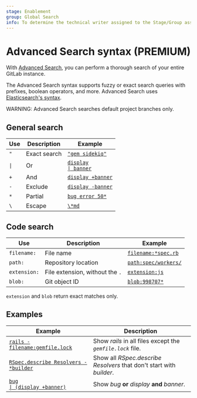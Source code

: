 ```yaml
---
stage: Enablement
group: Global Search
info: To determine the technical writer assigned to the Stage/Group associated with this page, see https://about.gitlab.com/handbook/engineering/ux/technical-writing/#assignments
---
```


# Advanced Search syntax **(PREMIUM)**

With [Advanced Search](../advanced_search.md), you can perform a thorough
search of your entire GitLab instance.

The Advanced Search syntax supports fuzzy or exact search queries with prefixes,
boolean operators, and more. Advanced Search uses
[Elasticsearch's syntax](https://www.elastic.co/guide/en/elasticsearch/reference/current/query-dsl-simple-query-string-query.html#simple-query-string-syntax).

WARNING:
Advanced Search searches default project branches only.

## General search

<!-- markdownlint-disable --> 

| Use | Description  | Example                                                                                                                                        |
|-----|--------------|-----------------------------------------------------------------------------------------------------------------------------------------------|
| `"` | Exact search | [`"gem sidekiq"`](https://gitlab.com/search?group_id=9970&project_id=278964&scope=blobs&search=%22gem+sidekiq%22)                   |
| <code>&#124;</code> | Or | [<code>display &#124; banner</code>](https://gitlab.com/search?group_id=9970&project_id=278964&scope=blobs&search=display+%7C+banner)          |
| `+` | And          | [`display +banner`](https://gitlab.com/search?group_id=9970&project_id=278964&repository_ref=&scope=blobs&search=display+%2Bbanner&snippets=) |
| `-` | Exclude      | [`display -banner`](https://gitlab.com/search?group_id=9970&project_id=278964&scope=blobs&search=display+-banner)                              |
| `*` | Partial      | [`bug error 50*`](https://gitlab.com/search?group_id=9970&project_id=278964&repository_ref=&scope=blobs&search=bug+error+50%2A&snippets=)       |
| `\` | Escape       | [`\*md`](https://gitlab.com/search?snippets=&scope=blobs&repository_ref=&search=%5C*md&group_id=9970&project_id=278964)         |

## Code search

| Use          | Description                     | Example                                                                                                                                              |
|--------------|---------------------------------|------------------------------------------------------------------------------------------------------------------------------------------------------|
| `filename:`  | File name                       | [`filename:*spec.rb`](https://gitlab.com/search?snippets=&scope=blobs&repository_ref=&search=filename%3A*spec.rb&group_id=9970&project_id=278964)    |
| `path:`      | Repository location             | [`path:spec/workers/`](https://gitlab.com/search?group_id=9970&project_id=278964&repository_ref=&scope=blobs&search=path%3Aspec%2Fworkers&snippets=) |
| `extension:` | File extension, without the `.` | [`extension:js`](https://gitlab.com/search?group_id=9970&project_id=278964&repository_ref=&scope=blobs&search=extension%3Ajs&snippets=)              |
| `blob:`      | Git object ID                   | [`blob:998707*`](https://gitlab.com/search?snippets=false&scope=blobs&repository_ref=&search=blob%3A998707*&group_id=9970)                           |

`extension` and `blob` return exact matches only.

## Examples

| Example                                                                                                                                                                              | Description                                                          |
|--------------------------------------------------------------------------------------------------------------------------------------------------------------------------------------|----------------------------------------------------------------------|
| [`rails -filename:gemfile.lock`](https://gitlab.com/search?group_id=9970&project_id=278964&repository_ref=&scope=blobs&search=rails+-filename%3Agemfile.lock&snippets=)              | Show _rails_ in all files except the _`gemfile.lock`_ file.          |
| [`RSpec.describe Resolvers -*builder`](https://gitlab.com/search?group_id=9970&project_id=278964&scope=blobs&search=RSpec.describe+Resolvers+-*builder)                              | Show all _RSpec.describe Resolvers_ that don't start with _builder_. |
| [<code>bug &#124; (display +banner)</code>](https://gitlab.com/search?snippets=&scope=issues&repository_ref=&search=bug+%7C+%28display+%2Bbanner%29&group_id=9970&project_id=278964)  | Show _bug_ **or** _display_ **and** _banner_.                        |

<!-- markdownlint-enable -->
